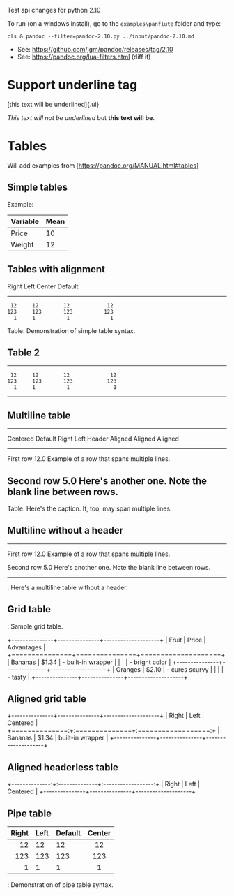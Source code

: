 Test api changes for python 2.10

To run (on a windows install), go to the `examples\panflute` folder and type:

```
cls & pandoc --filter=pandoc-2.10.py ../input/pandoc-2.10.md
```

- See: https://github.com/jgm/pandoc/releases/tag/2.10
- See: https://pandoc.org/lua-filters.html (diff it)

# Support underline tag

[this text will be underlined]{.ul}

*This text will not be underlined* but **this text will be**.


# Tables

Will add examples from [https://pandoc.org/MANUAL.html#tables]

## Simple tables

Example:

| Variable | Mean |
|----------|------|
| Price    | 10   |
| Weight   | 12   |



## Tables with alignment

  Right     Left     Center     Default
-------     ------ ----------   -------
     12     12        12            12
    123     123       123          123
      1     1          1             1

Table:  Demonstration of simple table syntax.


## Table 2

-------     ------ ----------   -------
     12     12        12             12
    123     123       123           123
      1     1          1              1
-------     ------ ----------   -------



## Multiline table

-------------------------------------------------------------
 Centered   Default           Right Left
  Header    Aligned         Aligned Aligned
----------- ------- --------------- -------------------------
   First    row                12.0 Example of a row that
                                    spans multiple lines.

  Second    row                 5.0 Here's another one. Note
                                    the blank line between
                                    rows.
-------------------------------------------------------------

Table: Here's the caption. It, too, may span
multiple lines.


## Multiline without a header

----------- ------- --------------- -------------------------
   First    row                12.0 Example of a row that
                                    spans multiple lines.

  Second    row                 5.0 Here's another one. Note
                                    the blank line between
                                    rows.
----------- ------- --------------- -------------------------

: Here's a multiline table without a header.


## Grid table

: Sample grid table.

+---------------+---------------+--------------------+
| Fruit         | Price         | Advantages         |
+===============+===============+====================+
| Bananas       | $1.34         | - built-in wrapper |
|               |               | - bright color     |
+---------------+---------------+--------------------+
| Oranges       | $2.10         | - cures scurvy     |
|               |               | - tasty            |
+---------------+---------------+--------------------+


## Aligned grid table

+---------------+---------------+--------------------+
| Right         | Left          | Centered           |
+==============:+:==============+:==================:+
| Bananas       | $1.34         | built-in wrapper   |
+---------------+---------------+--------------------+

## Aligned headerless table

+--------------:+:--------------+:------------------:+
| Right         | Left          | Centered           |
+---------------+---------------+--------------------+

## Pipe table

| Right | Left | Default | Center |
|------:|:-----|---------|:------:|
|   12  |  12  |    12   |    12  |
|  123  |  123 |   123   |   123  |
|    1  |    1 |     1   |     1  |

  : Demonstration of pipe table syntax.

